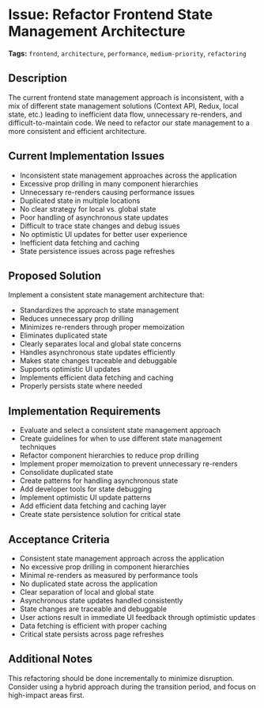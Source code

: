 # Issue: Refactor Frontend State Management Architecture

**Tags:** `frontend`, `architecture`, `performance`, `medium-priority`, `refactoring`

## Description

The current frontend state management approach is inconsistent, with a mix of different state management solutions (Context API, Redux, local state, etc.) leading to inefficient data flow, unnecessary re-renders, and difficult-to-maintain code. We need to refactor our state management to a more consistent and efficient architecture.

## Current Implementation Issues

- Inconsistent state management approaches across the application
- Excessive prop drilling in many component hierarchies
- Unnecessary re-renders causing performance issues
- Duplicated state in multiple locations
- No clear strategy for local vs. global state
- Poor handling of asynchronous state updates
- Difficult to trace state changes and debug issues
- No optimistic UI updates for better user experience
- Inefficient data fetching and caching
- State persistence issues across page refreshes

## Proposed Solution

Implement a consistent state management architecture that:
- Standardizes the approach to state management
- Reduces unnecessary prop drilling
- Minimizes re-renders through proper memoization
- Eliminates duplicated state
- Clearly separates local and global state concerns
- Handles asynchronous state updates efficiently
- Makes state changes traceable and debuggable
- Supports optimistic UI updates
- Implements efficient data fetching and caching
- Properly persists state where needed

## Implementation Requirements

- Evaluate and select a consistent state management approach
- Create guidelines for when to use different state management techniques
- Refactor component hierarchies to reduce prop drilling
- Implement proper memoization to prevent unnecessary re-renders
- Consolidate duplicated state
- Create patterns for handling asynchronous state
- Add developer tools for state debugging
- Implement optimistic UI update patterns
- Add efficient data fetching and caching layer
- Create state persistence solution for critical state

## Acceptance Criteria

- Consistent state management approach across the application
- No excessive prop drilling in component hierarchies
- Minimal re-renders as measured by performance tools
- No duplicated state across the application
- Clear separation of local and global state
- Asynchronous state updates handled consistently
- State changes are traceable and debuggable
- User actions result in immediate UI feedback through optimistic updates
- Data fetching is efficient with proper caching
- Critical state persists across page refreshes

## Additional Notes

This refactoring should be done incrementally to minimize disruption. Consider using a hybrid approach during the transition period, and focus on high-impact areas first. 
